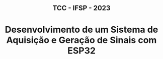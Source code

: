 <h2 align="center"> TCC - IFSP - 2023 </h2>

<h1 align="center"> Desenvolvimento de um Sistema de Aquisição e Geração de Sinais com ESP32 </h1>

